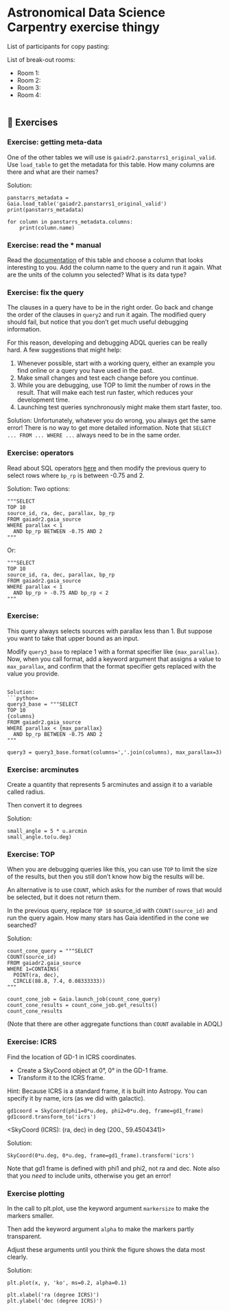 # Astronomical Data Science Carpentry exercise thingy

List of participants for copy pasting:

List of break-out rooms:
* Room 1:
* Room 2:
* Room 3:
* Room 4:

```python=

```

## 🔧 Exercises
### Exercise: getting meta-data
One of the other tables we will use is `gaiadr2.panstarrs1_original_valid`. Use `load_table` to get the metadata for this table. How many columns are there and what are their names?

Solution:
```python=
panstarrs_metadata = Gaia.load_table('gaiadr2.panstarrs1_original_valid')
print(panstarrs_metadata)

for column in panstarrs_metadata.columns:
    print(column.name)
```

### Exercise: read the * manual
Read the [documentation](https://gea.esac.esa.int/archive/documentation/GDR2/Gaia_archive/chap_datamodel/sec_dm_main_tables/ssec_dm_gaia_source.html) of this table and choose a column that looks interesting to you. Add the column name to the query and run it again. What are the units of the column you selected? What is its data type?


### Exercise: fix the query
The clauses in a query have to be in the right order. Go back and change the order of the clauses in `query2` and run it again. The modified query should fail, but notice that you don’t get much useful debugging information.

For this reason, developing and debugging ADQL queries can be really hard. A few suggestions that might help:

1. Whenever possible, start with a working query, either an example you find online or a query you have used in the past.
2. Make small changes and test each change before you continue.
3. While you are debugging, use TOP to limit the number of rows in the result. That will make each test run faster, which reduces your development time.
4. Launching test queries synchronously might make them start faster, too.


Solution:
Unfortunately, whatever you do wrong, you always get the same error! There is no way to get more detailed information.
Note that `SELECT ... FROM ... WHERE ...` always need to be in the same order.

### Exercise: operators
Read about SQL operators [here](https://www.w3schools.com/sql/sql_operators.asp) and then modify the previous query to select rows where `bp_rp` is between -0.75 and 2.


Solution:
Two options:
```
"""SELECT 
TOP 10
source_id, ra, dec, parallax, bp_rp
FROM gaiadr2.gaia_source
WHERE parallax < 1 
  AND bp_rp BETWEEN -0.75 AND 2
"""
```
Or:
```
"""SELECT 
TOP 10
source_id, ra, dec, parallax, bp_rp
FROM gaiadr2.gaia_source
WHERE parallax < 1 
  AND bp_rp > -0.75 AND bp_rp < 2
"""
```

### Exercise:
This query always selects sources with parallax less than 1. But suppose you want to take that upper bound as an input.

Modify `query3_base` to replace 1 with a format specifier like `{max_parallax}`. Now, when you call format, add a keyword argument that assigns a value to `max_parallax`, and confirm that the format specifier gets replaced with the value you provide.


```

Solution:
```python=
query3_base = """SELECT
TOP 10
{columns}
FROM gaiadr2.gaia_source
WHERE parallax < {max_parallax}
  AND bp_rp BETWEEN -0.75 AND 2
"""

query3 = query3_base.format(columns=','.join(columns), max_parallax=3)
```

### Exercise: arcminutes
Create a quantity that represents 5 arcminutes and assign it to a variable called radius.

Then convert it to degrees

Solution:
```python=
small_angle = 5 * u.arcmin
small_angle.to(u.deg)
```

### Exercise: TOP
When you are debugging queries like this, you can use `TOP` to limit the size of the results, but then you still don’t know how big the results will be.

An alternative is to use `COUNT`, which asks for the number of rows that would be selected, but it does not return them.

In the previous query, replace `TOP 10` source_id with `COUNT(source_id)` and run the query again. How many stars has Gaia identified in the cone we searched?

Solution:
```python=
count_cone_query = """SELECT 
COUNT(source_id)
FROM gaiadr2.gaia_source
WHERE 1=CONTAINS(
  POINT(ra, dec),
  CIRCLE(88.8, 7.4, 0.08333333))
"""

count_cone_job = Gaia.launch_job(count_cone_query)
count_cone_results = count_cone_job.get_results()
count_cone_results
```
(Note that there are other aggregate functions than `COUNT` available in ADQL)

### Exercise: ICRS
Find the location of GD-1 in ICRS coordinates.

- Create a SkyCoord object at 0°, 0° in the GD-1 frame.
- Transform it to the ICRS frame.

Hint: Because ICRS is a standard frame, it is built into Astropy. You can specify it by name, icrs (as we did with galactic).


```python=
gd1coord = SkyCoord(phi1=0*u.deg, phi2=0*u.deg, frame=gd1_frame)
gd1coord.transform_to('icrs')
```
<SkyCoord (ICRS): (ra, dec) in deg
    (200., 59.4504341)>
    
    
Solution:
```python=
SkyCoord(0*u.deg, 0*u.deg, frame=gd1_frame).transform('icrs')
```
Note that gd1 frame is defined with phi1 and phi2, not ra and dec.
Note also that you *need* to include units, otherwise you get an error!

### Exercise plotting
In the call to plt.plot, use the keyword argument `markersize` to make the markers smaller.

Then add the keyword argument `alpha` to make the markers partly transparent.

Adjust these arguments until you think the figure shows the data most clearly.


Solution:
```python=
plt.plot(x, y, 'ko', ms=0.2, alpha=0.1)

plt.xlabel('ra (degree ICRS)')
plt.ylabel('dec (degree ICRS)')
```
